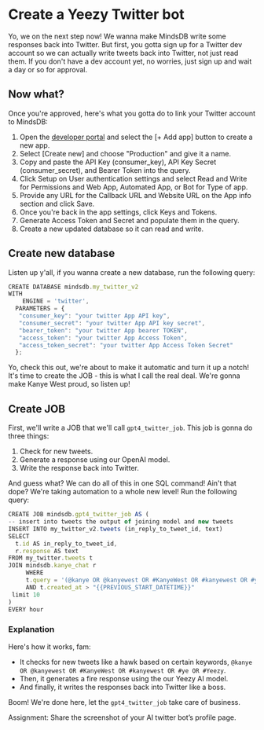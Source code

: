 # Create a Yeezy Twitter bot

Yo, we on the next step now! We wanna make MindsDB write some responses back into Twitter. But first, you gotta sign up for a Twitter dev account so we can actually write tweets back into Twitter, not just read them. If you don't have a dev account yet, no worries, just sign up and wait a day or so for approval.

## Now what?

Once you're approved, here's what you gotta do to link your Twitter account to MindsDB:

1. Open the [developer portal](https://developer.twitter.com/en/portal/projects-and-apps) and select the [+ Add app] button to create a new app.
2. Select [Create new] and choose "Production" and give it a name.
3. Copy and paste the API Key (consumer_key), API Key Secret (consumer_secret), and Bearer Token into the query.
4. Click Setup on User authentication settings and select Read and Write for Permissions and Web App, Automated App, or Bot for Type of app.
5. Provide any URL for the Callback URL and Website URL on the App info section and click Save.
6. Once you're back in the app settings, click Keys and Tokens.
7. Generate Access Token and Secret and populate them in the query.
8. Create a new updated database so it can read and write.

## Create new database

Listen up y'all, if you wanna create a new database, run the following query:

```jsx
CREATE DATABASE mindsdb.my_twitter_v2
WITH
	ENGINE = 'twitter',
  PARAMETERS = {
   "consumer_key": "your twitter App API key",
   "consumer_secret": "your twitter App API key secret",
   "bearer_token": "your twitter App bearer TOKEN",
   "access_token": "your twitter App Access Token",
   "access_token_secret": "your twitter App Access Token Secret"
  };
```

Yo, check this out, we're about to make it automatic and turn it up a notch! It's time to create the JOB - this is what I call the real deal. We're gonna make Kanye West proud, so listen up!

## Create JOB

First, we'll write a JOB that we'll call `gpt4_twitter_job`. This job is gonna do three things:

1. Check for new tweets.
2. Generate a response using our OpenAI model.
3. Write the response back into Twitter.

And guess what? We can do all of this in one SQL command! Ain't that dope? We're taking automation to a whole new level! Run the following query:

```jsx
CREATE JOB mindsdb.gpt4_twitter_job AS (
-- insert into tweets the output of joining model and new tweets
INSERT INTO my_twitter_v2.tweets (in_reply_to_tweet_id, text)
SELECT
  t.id AS in_reply_to_tweet_id,
  r.response AS text
FROM my_twitter.tweets t
JOIN mindsdb.kanye_chat r
     WHERE
     t.query = '(@kanye OR @kanyewest OR #KanyeWest OR #kanyewest OR #ye OR #Yeezy) -is:retweet -from:kanye_chat'
     AND t.created_at > "{{PREVIOUS_START_DATETIME}}"
 limit 10
)
EVERY hour
```

### Explanation

Here's how it works, fam:

- It checks for new tweets like a hawk based on certain keywords, `@kanye OR @kanyewest OR #KanyeWest OR #kanyewest OR #ye OR #Yeezy`.
- Then, it generates a fire response using the our Yeezy AI model.
- And finally, it writes the responses back into Twitter like a boss.

Boom! We're done here, let the `gpt4_twitter_job` take care of business.

Assignment: Share the screenshot of your AI twitter bot’s profile page.